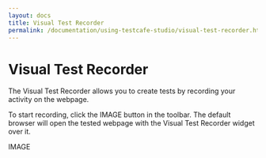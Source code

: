 ```yaml
---
layout: docs
title: Visual Test Recorder
permalink: /documentation/using-testcafe-studio/visual-test-recorder.html
---
```

# Visual Test Recorder

The Visual Test Recorder allows you to create tests by recording your activity on the webpage.

To start recording, click the IMAGE button in the toolbar. The default browser will open the tested webpage with the Visual Test Recorder widget over it.

IMAGE
